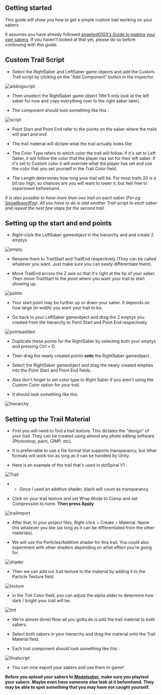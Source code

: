 ## Getting started

This guide will show you how to get a simple custom trail working on your sabers

It assumes you have already followed [angeliod0103's Guide to making your own sabers](https://bs.assistant.moe/Sabers/). If you haven't looked at that yet, please do so before continuing with this guide.

## Custom Trail Script

- Select the RightSaber and LeftSaber game objects and add the Custom Trail script by clicking on the "Add Component" button in the inspector.

![addingscript](Images/addingscript.jpg)

- Then unselect the RightSaber game object (We'll only look at the left saber for now and copy everything over to the right saber later).

- The component should look something like this :

![script](Images/script.jpg)

- Point Start and Point End refer to the points on the saber where the trails will start and end

- The trail material will dictate what the trail actually looks like

- The Color Type refers to which color the trail will follow. If it's set to Left Saber, it will follow the color that the player has set for their left saber. If it's set to Custom color it will override what the player has set and use the color that you set yourself in the Trail Color field.

- The Length determines how long your trail will be. For most trails 20 is a bit too high, so chances are you will want to lower it, but feel free to experiment beforehand.

 *It is also possible to have more than one trail on each saber (For eg: [SnowResortPro](https://modelsaber.com/Sabers/?id=1571583763)). All you have to do is add another Trail script to each saber and repeat the next few steps for the second trail.*

## Setting up the start and end points

- Right-click the LeftSaber gameobject in the hierarchy and and create 2 emptys

![empty](Images/empty.jpg)

- Rename them to TrailStart and TrailEnd respectively (They can be called whatever you want. Just make sure you can easily differentiate them).

- Move TrailEnd across the Z axis so that it's right at the tip of your saber. Then move TrailStart to the point where you want your trail to start showing up.

![points](Images/points.jpg)

- Your start point may be further up or down your saber. It depends on how large (in width) you want your trail to be. 

- Go back to your LeftSaber gameobject and drag the 2 emptys you created from the hierarchy to Point Start and Point End respectively.

![pointsadded](Images/pointsadded.jpg)

- Duplicate these points for the RightSaber by selecting both your emptys and pressing Ctrl + D.

- Then drag the newly created points **onto** the RightSaber gameobject.

- Select the RightSaber gameobject and drag the newly created empties into the Point Start and Point End fields.

- Also don't forget to set color type to Right Saber if you aren't using the Custom Color option for your trail.

- It should look something like this

![hierarchy](Images/hierarchy.jpg)

## Setting up the Trail Material

- First you will need to find a trail texture. This dictates the "design" of your trail. They can be created using almost any photo editing software (Photoshop, paint, GIMP, etc). 

- It is preferrable to use a file format that supports transparancy, but other formats will work too as long as it can be handled by Unity.

- Here is an example of the trail that's used in dotSpiral V1 :

![Trail](Images/Trail.png)

- - Since I used an additive shader, black will count as transparancy

- Click on your trail texture and set Wrap Mode to Clamp and set Compression to none. **Then press Apply**

![trailimport](Images/trailimport.jpg)

- After that, In your project files, Right-click > Create > Material. Name this whatever you like (as long as it can be differentiated from the other materials).

- We will use the Particles/Additive shader for this trail. You could also experiment with other shaders depending on what effect you're going for. 
	
![shader](Images/shader.jpg)

- Then we can add our trail texture to the material by adding it to the Particle Texture field

![texture](Images/texture.jpg)

- In the Tint Color field, you can adjust the alpha slider to determine how dark / bright your trail will be.

![tint](Images/tint.jpg)

- We're almost done! Now all you gotta do is add the trail material to both sabers.

- Select both sabers in your hierarchy and drag the material onto the Trail Material field.

- Each trail component should look something like this :

![finalscript](Images/fscript.jpg)

- You can now export your sabers and use them in-game!

**Before you upload your sabers to [Modelsaber](https://modelsaber.com/Sabers/), make sure you playtest your sabers. Maybe even have someone else look at it beforehand. They may be able to spot something that you may have not caught yourself.**







